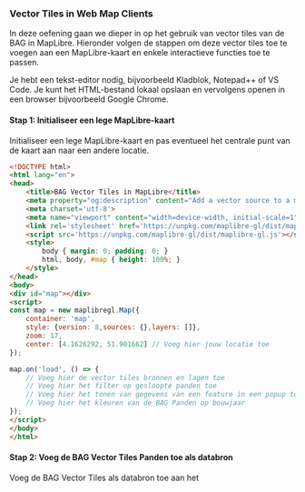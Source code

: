### Vector Tiles in Web Map Clients

In deze oefening gaan we dieper in op het gebruik van vector tiles van de BAG in MapLibre. Hieronder volgen de stappen om deze vector tiles toe te voegen aan een MapLibre-kaart en enkele interactieve functies toe te passen.

Je hebt een tekst-editor nodig, bijvoorbeeld Kladblok, Notepad++ of VS Code. Je kunt het HTML-bestand lokaal opslaan en vervolgens openen in een browser bijvoorbeeld Google Chrome.

#### Stap 1: Initialiseer een lege MapLibre-kaart

Initialiseer een lege MapLibre-kaart en pas eventueel het centrale punt van de kaart aan naar een andere locatie.

```html
<!DOCTYPE html>
<html lang="en">
<head>
    <title>BAG Vector Tiles in MapLibre</title>
    <meta property="og:description" content="Add a vector source to a map." />
    <meta charset='utf-8'>
    <meta name="viewport" content="width=device-width, initial-scale=1">
    <link rel='stylesheet' href='https://unpkg.com/maplibre-gl/dist/maplibre-gl.css' />
    <script src='https://unpkg.com/maplibre-gl/dist/maplibre-gl.js'></script>
    <style>
        body { margin: 0; padding: 0; }
        html, body, #map { height: 100%; }
    </style>
</head>
<body>
<div id="map"></div>
<script>
const map = new maplibregl.Map({
    container: 'map',			
    style: {version: 8,sources: {},layers: []},
    zoom: 17,
    center: [4.1626292, 51.901662] // Voeg hier jouw locatie toe
});

map.on('load', () => {
    // Voeg hier de vector tiles bronnen en lagen toe
    // Voeg hier het filter op gesloopte panden toe
    // Voeg hier het tonen van gegevens van een feature in een popup toe
    // Voeg hier het kleuren van de BAG Panden op bouwjaar
});
</script>
</body>
</html>
```

#### Stap 2: Voeg de BAG Vector Tiles Panden toe als databron

Voeg de BAG Vector Tiles als databron toe aan het <script> element na het initialiseren van een nieuwe MapLibre-kaart. Kies de laag 'pand' om aan de kaart toe te voegen en pas indien nodig de kleur van de panden aan.
Let op: plaats de javascript binnen de map.on('load') functie.

```javascript
 // Voeg de vector tiles bronnen en lagen toe
    map.addSource('bag', {
        type: 'vector',
        url: 'https://api.pdok.nl/lv/bag/ogc/v1_0/tiles/WebMercatorQuad?f=tilejson'
    });

    map.addLayer({
        'id': 'bag-pand',
        'type': 'fill',
        'source': 'bag',
        'source-layer': 'pand',
        'paint': {
            'fill-color': '#0080ff',
            'fill-opacity': 0.5
        }
    });

```

* Waarom liggen panden over elkaar heen wanneer je de default-center gebruikt?

#### Stap 3: Filter de gesloopte gebouwen uit de vector tiles features

Voeg de code toe om de gesloopte gebouwen uit de vector tiles features te filteren. Dit zorgt ervoor dat de gesloopte panden niet worden weergegeven op de kaart.
Let op: plaats de javascript binnen de map.on('load') functie.

```javascript
    // Filter gesloopte gebouwen
    map.setFilter('bag-pand', ['!=', 'status', 'Pand gesloopt']);
```

Wat gebeurt er wanneer je de code voor het filteren van gesloopte gebouwen toevoegt?

#### Stap 4: Tonen van gegevens van een feature in een popup

Voeg een click-event toe aan de kaart, zodat je de gegevens van het bovenste vector tile feature kunt bekijken in een popup wanneer erop wordt geklikt.
Let op: plaats de javascript binnen de map.on('load') functie.

```javascript
// Click event toevoegen
    map.on('click', function (e) {
        var features = map.queryRenderedFeatures(e.point); 
        if (features.length > 0) {
            console.log(features); 
            var popup = new maplibregl.Popup() 
                .setLngLat(e.lngLat)
                .setHTML('<h3>' + features[0].properties.id + '</h3><p>' + features[0].properties.bouwjaar + '</p>')
                .addTo(map); 
        }
    });
```
Pas nu zelf de HTML van het popup verder aan binnen .setHTML. Voeg bijvoorbeeld de status of het gebruiksdoel toe.
Tip! Door de regel console.log(features) kun je met F12 in het Console de properties van het feature bekijken.

#### Stap 5: Kleuren van de BAG Panden op bouwjaar

Vervang de hexadecimale kleur in het script door een kleur-interpolatiefunctie op basis van het bouwjaar van de panden. Hierdoor worden de panden gekleurd op basis van hun bouwjaar.
Let op: plaats de javascript binnen de map.on('load') functie.

```javascript
// Kleur de BAG Panden op bouwjaar
    map.setPaintProperty('bag-pand', 'fill-color', [
        'interpolate',
        ['linear'],
        ['get', 'bouwjaar'], 
        1500, '#00ff00', //groen
        2025, '#0000ff' //blauw
    ]);
```
Experimenteer met het aanpassen van het interval van bouwjaren en verschillende kleuren.
* Welke kleur krijgen de panden op basis van hun bouwjaar, volgens de kleur-interpolatiefunctie?


Je hebt nu een eigen interactieve BAG Vector Tiles Viewer met MapLibre gebouwd!

Bekijk het volledige script hier: 
https://github.com/Geonovum/ogc-api-workshops/blob/main/01%20introductie/handson/bag-vector-tiles-in-maplibre.html
